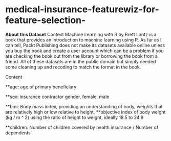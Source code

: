 # medical-insurance-featurewiz-for-feature-selection-
**About this Dataset**
Context
Machine Learning with R by Brett Lantz is a book that provides an introduction to machine learning using R. As far as I can tell, Packt Publishing does not make its datasets available online unless you buy the book and create a user account which can be a problem if you are checking the book out from the library or borrowing the book from a friend. All of these datasets are in the public domain but simply needed some cleaning up and recoding to match the format in the book.

Content

**age: age of primary beneficiary

**sex: insurance contractor gender, female, male

**bmi: Body mass index, providing an understanding of body, weights that are relatively high or low relative to height,
**objective index of body weight (kg / m ^ 2) using the ratio of height to weight, ideally 18.5 to 24.9

**children: Number of children covered by health insurance / Number of dependents

